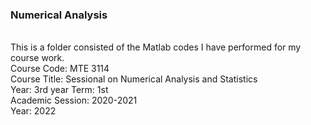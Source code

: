 ### Numerical Analysis 
<br>This is a folder consisted of the Matlab codes I have performed for my course work.
<br>Course Code:  MTE 3114
<br>Course Title:  Sessional on Numerical Analysis and Statistics
<br>Year: 3rd year  Term: 1st
<br>Academic Session: 2020-2021
<br>Year: 2022


